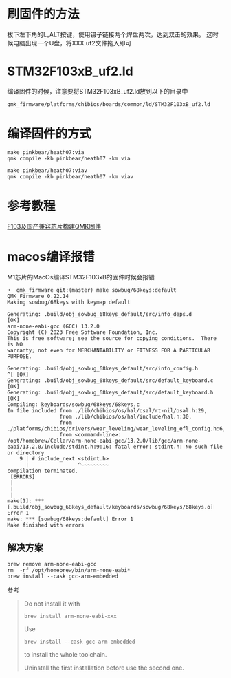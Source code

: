 
# 刷固件的方法

拔下左下角的L_ALT按键，使用镊子链接两个焊盘两次，达到双击的效果。
这时候电脑出现一个U盘，将XXX.uf2文件拖入即可


# STM32F103xB_uf2.ld
编译固件的时候，注意要将STM32F103xB_uf2.ld放到以下的目录中
```shell
qmk_firmware/platforms/chibios/boards/common/ld/STM32F103xB_uf2.ld
```

# 编译固件的方式
```shell
make pinkbear/heath07:via
qmk compile -kb pinkbear/heath07 -km via
```

```shell
make pinkbear/heath07:viav
qmk compile -kb pinkbear/heath07 -km viav
```

# 参考教程
[F103及国产兼容芯片构建QMK固件](https://www.zfrontier.com/app/flow/eMzZjJZRgP6z)


# macos编译报错
M1芯片的MacOs编译STM32F103xB的固件时候会报错
```
➜  qmk_firmware git:(master) make sowbug/68keys:default
QMK Firmware 0.22.14
Making sowbug/68keys with keymap default

Generating: .build/obj_sowbug_68keys_default/src/info_deps.d                                        [OK]
arm-none-eabi-gcc (GCC) 13.2.0
Copyright (C) 2023 Free Software Foundation, Inc.
This is free software; see the source for copying conditions.  There is NO
warranty; not even for MERCHANTABILITY or FITNESS FOR A PARTICULAR PURPOSE.

Generating: .build/obj_sowbug_68keys_default/src/info_config.h                                     ^[ [OK]
Generating: .build/obj_sowbug_68keys_default/src/default_keyboard.c                                 [OK]
Generating: .build/obj_sowbug_68keys_default/src/default_keyboard.h                                 [OK]
Compiling: keyboards/sowbug/68keys/68keys.c                                                        In file included from ./lib/chibios/os/hal/osal/rt-nil/osal.h:29,
                 from ./lib/chibios/os/hal/include/hal.h:30,
                 from ./platforms/chibios/drivers/wear_leveling/wear_leveling_efl_config.h:6,
                 from <command-line>:
/opt/homebrew/Cellar/arm-none-eabi-gcc/13.2.0/lib/gcc/arm-none-eabi/13.2.0/include/stdint.h:9:16: fatal error: stdint.h: No such file or directory
    9 | # include_next <stdint.h>
      |                ^~~~~~~~~~
compilation terminated.
 [ERRORS]
 |
 |
 |
make[1]: *** [.build/obj_sowbug_68keys_default/keyboards/sowbug/68keys/68keys.o] Error 1
make: *** [sowbug/68keys:default] Error 1
Make finished with errors

```

## 解决方案
```shell
brew remove arm-none-eabi-gcc
rm  -rf /opt/homebrew/bin/arm-none-eabi*
brew install --cask gcc-arm-embedded
```

参考  

>Do not install it with
>```shell
>brew install arm-none-eabi-xxx
>```
>
>Use
>```shell
>brew install --cask gcc-arm-embedded
>```
>to install the whole toolchain.
>
>Uninstall the first installation before use the second one.
